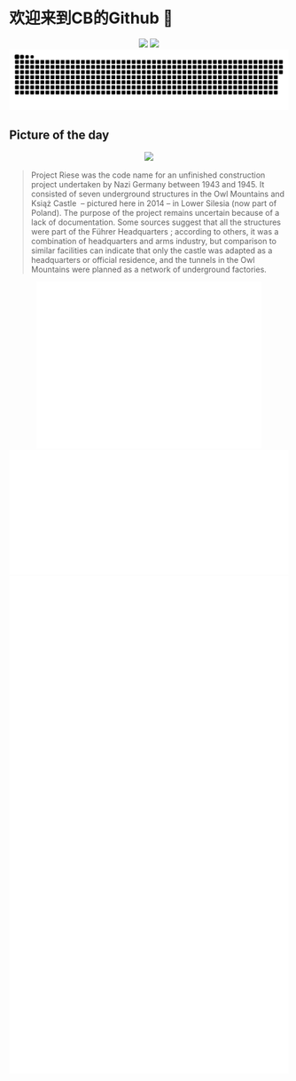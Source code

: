 
# 欢迎来到CB的Github 👋

<div align="center">
  <img height="137px" src="https://github-readme-stats.vercel.app/api?username=SuperCB&show_icons=true&theme=radical" />
  <img height="137px" src="https://github-readme-stats.vercel.app/api/top-langs/?username=SuperCB&hide_title=true&hide_border=true&layout=compact&langs_count=6&text_color=000&icon_color=fff" />
</div>


<div align="center">
    <img src="./contribution-snake/github-contribution-grid-snake.svg" />
</div>



## Picture of the day
<div align="center">
  <img width=400px src="https://upload.wikimedia.org/wikipedia/commons/thumb/e/e0/Ksiaz_-_zamek_01.jpg/675px-Ksiaz_-_zamek_01.jpg" />
</div>

>Project Riese  was the code name for an unfinished construction project undertaken by  Nazi Germany  between 1943 and 1945. It consisted of seven underground structures in the  Owl Mountains  and  Książ Castle  – pictured here in 2014 – in  Lower Silesia  (now part of Poland). The purpose of the project remains uncertain because of a lack of documentation. Some sources suggest that all the structures were part of the  Führer Headquarters ; according to others, it was a combination of headquarters and arms industry, but comparison to similar facilities can indicate that only the castle was adapted as a headquarters or official residence, and the tunnels in the Owl Mountains were planned as a network of underground factories.



<div align="center">
  <img height="300px" src="base_metrics.svg" />
  <img  src="metrics.plugin.calendar.full.svg" />
</div>


<div align="center">
  <img  src="plugin_metrics.svg" /> 
</div>
